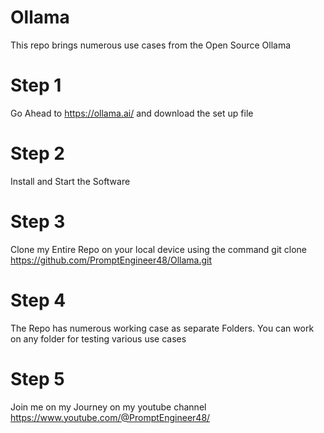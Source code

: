 # Ollama
This repo brings numerous use cases from the Open Source Ollama

# Step 1
Go Ahead to https://ollama.ai/ and download the set up file

# Step 2
Install and Start the Software

# Step 3
Clone my Entire Repo on your local device using the command
git clone https://github.com/PromptEngineer48/Ollama.git

# Step 4
The Repo has numerous working case as separate Folders. You can work on any folder for testing various use cases

# Step 5
Join me on my Journey on my youtube channel
https://www.youtube.com/@PromptEngineer48/
